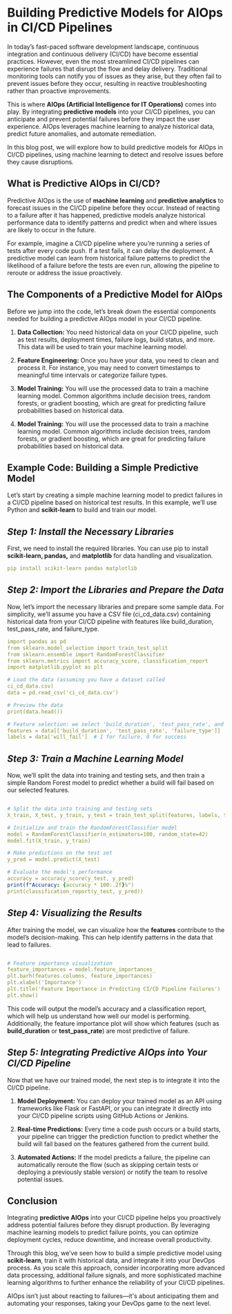 # **Building Predictive Models for AIOps in CI/CD Pipelines**

In today’s fast-paced software development landscape, continuous integration and continuous delivery (CI/CD) have become essential practices. However, even the most streamlined CI/CD pipelines can experience failures that disrupt the flow and delay delivery. Traditional monitoring tools can notify you of issues as they arise, but they often fail to prevent issues before they occur, resulting in reactive troubleshooting rather than proactive improvements.


This is where **AIOps (Artificial Intelligence for IT Operations)** comes into play. By integrating **predictive models** into your CI/CD pipelines, you can anticipate and prevent potential failures before they impact the user experience. AIOps leverages machine learning to analyze historical data, predict future anomalies, and automate remediation. 


In this blog post, we will explore how to build predictive models for AIOps in CI/CD pipelines, using machine learning to detect and resolve issues before they cause disruptions. 
 

## **What is Predictive AIOps in CI/CD?**

Predictive AIOps is the use of **machine learning** and **predictive analytics** to forecast issues in the CI/CD pipeline before they occur. Instead of reacting to a failure after it has happened, predictive models analyze historical performance data to identify patterns and predict when and where issues are likely to occur in the future. 


For example, imagine a CI/CD pipeline where you’re running a series of tests after every code push. If a test fails, it can delay the deployment. A predictive model can learn from historical failure patterns to predict the likelihood of a failure before the tests are even run, allowing the pipeline to reroute or address the issue proactively. 

## **The Components of a Predictive Model for AIOps** 

Before we jump into the code, let’s break down the essential components needed for building a predictive AIOps model in your CI/CD pipeline. 

1.  **Data Collection:** You need historical data on your CI/CD pipeline, such as test results, deployment times, failure logs, build status, and more. This data will be used to train your machine learning model. 

2.  **Feature Engineering:** Once you have your data, you need to clean and process it. For instance, you may need to convert timestamps to meaningful time intervals or categorize failure types. 

3.  **Model Training:** You will use the processed data to train a machine learning model. Common algorithms include decision trees, random forests, or gradient boosting, which are great for predicting failure probabilities based on historical data. 

4.  **Model Training:** You will use the processed data to train a machine learning model. Common algorithms include decision trees, random forests, or gradient boosting, which are great for predicting failure probabilities based on historical data. 

 

## **Example Code: Building a Simple Predictive Model** 

Let’s start by creating a simple machine learning model to predict failures in a CI/CD pipeline based on historical test results. In this example, we’ll use Python and **scikit-learn** to build and train our model. 
 

## **_Step 1: Install the Necessary Libraries_** 

First, we need to install the required libraries. You can use pip to install **scikit-learn, pandas,** and **matplotlib** for data handling and visualization. 

```yaml
pip install scikit-learn pandas matplotlib
```
 

## **_Step 2: Import the Libraries and Prepare the Data_** 

Now, let’s import the necessary libraries and prepare some sample data. For simplicity, we’ll assume you have a CSV file (ci_cd_data.csv) containing historical data from your CI/CD pipeline with features like build_duration, test_pass_rate, and failure_type. 

```yaml
import pandas as pd 
from sklearn.model_selection import train_test_split 
from sklearn.ensemble import RandomForestClassifier 
from sklearn.metrics import accuracy_score, classification_report 
import matplotlib.pyplot as plt

# Load the data (assuming you have a dataset called
ci_cd_data.csv) 
data = pd.read_csv('ci_cd_data.csv')

# Preview the data
print(data.head())

# Feature selection: we select 'build_duration', 'test_pass_rate', and 'failure_type' 
features = data[['build_duration', 'test_pass_rate', 'failure_type']] 
labels = data['will_fail']  # 1 for failure, 0 for success

```

 

## **_Step 3: Train a Machine Learning Model_** 

Now, we’ll split the data into training and testing sets, and then train a simple Random Forest model to predict whether a build will fail based on our selected features. 

```yaml

# Split the data into training and testing sets
X_train, X_test, y_train, y_test = train_test_split(features, labels, test_size=0.2, random_state=42)

# Initialize and train the RandomForestClassifier model
model = RandomForestClassifier(n_estimators=100, random_state=42) 
model.fit(X_train, y_train) 

# Make predictions on the test set
y_pred = model.predict(X_test)

# Evaluate the model's performance 
accuracy = accuracy_score(y_test, y_pred) 
print(f"Accuracy: {accuracy * 100:.2f}%") 
print(classification_report(y_test, y_pred))

```


## **_Step 4: Visualizing the Results_** 

After training the model, we can visualize how the **features** contribute to the model’s decision-making. This can help identify patterns in the data that lead to failures.  

```yaml

# Feature importance visualization 
feature_importances = model.feature_importances_ 
plt.barh(features.columns, feature_importances) 
plt.xlabel('Importance') 
plt.title('Feature Importance in Predicting CI/CD Pipeline Failures') 
plt.show()

```

This code will output the model’s accuracy and a classification report, which will help us understand how well our model is performing. Additionally, the feature importance plot will show which features (such as **build_duration** or **test_pass_rate**) are most predictive of failure.


## **_Step 5: Integrating Predictive AIOps into Your CI/CD Pipeline_** 

Now that we have our trained model, the next step is to integrate it into the CI/CD pipeline. 

1.  **Model Deployment:** You can deploy your trained model as an API using frameworks like Flask or FastAPI, or you can integrate it directly into your CI/CD pipeline scripts using GitHub Actions or Jenkins. 

2.  **Real-time Predictions:** Every time a code push occurs or a build starts, your pipeline can trigger the prediction function to predict whether the build will fail based on the features gathered from the current build. 

3.  **Automated Actions:** If the model predicts a failure, the pipeline can automatically reroute the flow (such as skipping certain tests or deploying a previously stable version) or notify the team to resolve potential issues. 

 

## **Conclusion** 

Integrating **predictive AIOps** into your CI/CD pipeline helps you proactively address potential failures before they disrupt production. By leveraging machine learning models to predict failure points, you can optimize deployment cycles, reduce downtime, and increase overall productivity. 

Through this blog, we’ve seen how to build a simple predictive model using **scikit-learn**, train it with historical data, and integrate it into your DevOps process. As you scale this approach, consider incorporating more advanced data processing, additional failure signals, and more sophisticated machine learning algorithms to further enhance the reliability of your CI/CD pipelines. 

AIOps isn’t just about reacting to failures—it's about anticipating them and automating your responses, taking your DevOps game to the next level. 
